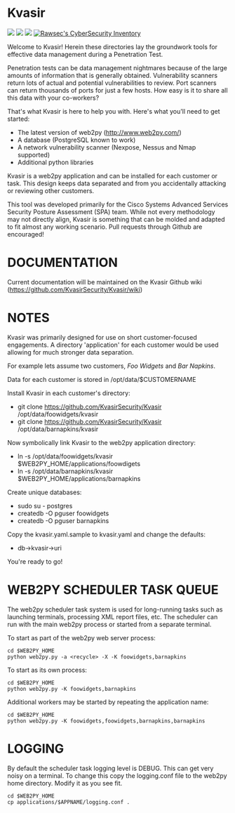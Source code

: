 Kvasir
======

![](https://img.shields.io/github/issues/KvasirSecurity/Kvasir.svg)
![](https://img.shields.io/github/forks/KvasirSecurity/Kvasir.svg)
![](https://img.shields.io/github/stars/KvasirSecurity/Kvasir.svg)
[![Rawsec's CyberSecurity Inventory](https://inventory.rawsec.ml/img/badges/Rawsec-inventoried-FF5050_flat.svg)](https://inventory.rawsec.ml/tools.html#Kvasir)

Welcome to Kvasir! Herein these directories lay the groundwork tools for
effective data management during a Penetration Test.

Penetration tests can be data management nightmares because of the large
amounts of information that is generally obtained. Vulnerability scanners
return lots of actual and potential vulnerabilities to review. Port
scanners can return thousands of ports for just a few hosts. How easy is
it to share all this data with your co-workers?

That's what Kvasir is here to help you with. Here's what you'll need to get
started:

 * The latest version of web2py (http://www.web2py.com/)
 * A database (PostgreSQL known to work)
 * A network vulnerability scanner (Nexpose, Nessus and Nmap supported)
 * Additional python libraries

Kvasir is a web2py application and can be installed for each customer or
task. This design keeps data separated and from you accidentally attacking
or reviewing other customers.

This tool was developed primarily for the Cisco Systems Advanced Services
Security Posture Assessment (SPA) team. While not every methodology may not
directly align, Kvasir is something that can be molded and adapted to fit
almost any working scenario. Pull requests through Github are encouraged!


DOCUMENTATION
=============

Current documentation will be maintained on the Kvasir Github wiki
(https://github.com/KvasirSecurity/Kvasir/wiki)


NOTES
=====

Kvasir was primarily designed for use on short customer-focused engagements.
A directory 'application' for each customer would be used allowing for much
stronger data separation.

For example lets assume two customers, *Foo Widgets* and *Bar Napkins*.

Data for each customer is stored in /opt/data/$CUSTOMERNAME

Install Kvasir in each customer's directory:

 * git clone https://github.com/KvasirSecurity/Kvasir /opt/data/foowidgets/kvasir
 * git clone https://github.com/KvasirSecurity/Kvasir /opt/data/barnapkins/kvasir

Now symbolically link Kvasir to the web2py application directory:

 * ln -s /opt/data/foowidgets/kvasir $WEB2PY_HOME/applications/foowdigets
 * ln -s /opt/data/barnapkins/kvasir $WEB2PY_HOME/applications/barnapkins

Create unique databases:

 * sudo su - postgres
 * createdb -O pguser foowidgets
 * createdb -O pguser barnapkins

Copy the kvasir.yaml.sample to kvasir.yaml and change the defaults:

 * db->kvasir->uri

You're ready to go!


WEB2PY SCHEDULER TASK QUEUE
===========================

The web2py scheduler task system is used for long-running tasks such as
launching terminals, processing XML report files, etc. The scheduler can run
with the main web2py process or started from a separate terminal.

To start as part of the web2py web server process:

    cd $WEB2PY_HOME
    python web2py.py -a <recycle> -X -K foowidgets,barnapkins

To start as its own process:

    cd $WEB2PY_HOME
    python web2py.py -K foowidgets,barnapkins

Additional workers may be started by repeating the application name:

    cd $WEB2PY_HOME
    python web2py.py -K foowidgets,foowidgets,barnapkins,barnapkins


LOGGING
=======

By default the scheduler task logging level is DEBUG. This can get very
noisy on a terminal. To change this copy the logging.conf file to the web2py
home directory. Modify it as you see fit.

    cd $WEB2PY_HOME
    cp applications/$APPNAME/logging.conf .

